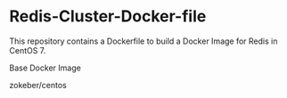 # Redis-Cluster-Docker-file

This repository contains a Dockerfile to build a Docker Image for Redis in CentOS 7.

Base Docker Image

zokeber/centos


